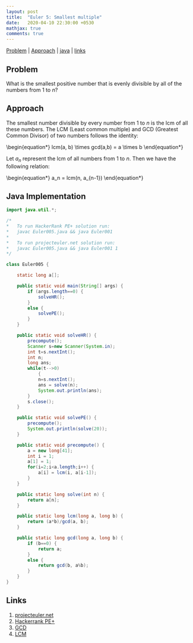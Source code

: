 ```yaml
---
layout: post
title:  "Euler 5: Smallest multiple"
date:   2020-04-10 22:30:00 +0530
mathjax: true
comments: true
---
```


[Problem](#problem) | [Approach](#approach) | [java](#java-implementation) | [links](#links)

## Problem

What is the smallest positive number that is evenly divisible by all of the numbers from $1$ to $n$?

## Approach

The smallest number divisible by every number from $1$ to $n$ is the lcm of all these numbers.
The LCM (Least common multiple) and GCD (Greatest Common Divisor) of two numbers follows the identity:

<div class="math">
\begin{equation*}
    lcm(a, b) \times gcd(a,b) = a \times b
\end{equation*}
</div>

Let $a_n$ represent the lcm of all numbers from $1$ to $n$. Then we have the following relation:

<div class="math">
\begin{equation*}
    a_n = lcm(n, a_{n-1})
\end{equation*}
</div>

## Java Implementation

```java
import java.util.*;

/*
*   To run HackerRank PE+ solution run:
*   javac Euler005.java && java Euler001
*
*   To run projecteuler.net solution run:
*   javac Euler005.java && java Euler001 1
*/

class Euler005 {

    static long a[];

    public static void main(String[] args) {
        if (args.length==0) {
            solveHR();
        }
        else {
            solvePE();
        }
    }

    public static void solveHR() {
        precompute();
        Scanner s=new Scanner(System.in);
        int t=s.nextInt();
        int n;
        long ans;
        while(t-->0)
            {
            n=s.nextInt();
            ans = solve(n);
            System.out.println(ans);
        }
        s.close();
    }

    public static void solvePE() {
        precompute();
        System.out.println(solve(20));
    }

    public static void precompute() {
        a = new long[41];
        int i = 1;
        a[1] = 1;
        for(i=2;i<a.length;i++) {
            a[i] = lcm(i, a[i-1]);
        }
    }

    public static long solve(int n) {
        return a[n];
    }

    public static long lcm(long a, long b) {
        return (a*b)/gcd(a, b);
    }

    public static long gcd(long a, long b) {
        if (b==0) {
            return a;
        }
        else {
            return gcd(b, a%b);
        }
    }
}
```

## Links
1. [projecteuler.net](https://projecteuler.net/problem=5)
2. [Hackerrank PE+](https://www.hackerrank.com/contests/projecteuler/challenges/euler005/problem)
3. [GCD](https://mathworld.wolfram.com/GreatestCommonDivisor.html)
4. [LCM](https://mathworld.wolfram.com/LeastCommonMultiple.html)